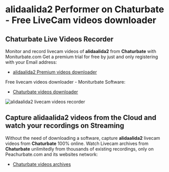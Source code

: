 # alidaalida2 Performer on Chaturbate - Free LiveCam videos downloader

## Chaturbate Live Videos Recorder

Monitor and record livecam videos of **alidaalida2** from **Chaturbate** with Moniturbate.com
Get a premium trial for free by just and only registering with your Email address:
* [alidaalida2 Premium videos downloader](https://moniturbate.com/request-demo-licence-key.html)

Free livecam videos downloader - Moniturbate Software:
* [Chaturbate videos downloader](https://moniturbate.com/moniturbate-download-software.html)

![alidaalida2 livecam videos recorder](https://peachurnet.com/templates/moniturbate-software.png)


## Capture alidaalida2 videos from the Cloud and watch your recordings on Streaming

Without the need of downloading a software, capture **alidaalida2** livecam videos from **Chaturbate** 100% online.
Watch Livecam archives from **Chaturbate** unlimitedly from thousands of existing recordings, only on Peachurbate.com and its websites network:
* [Chaturbate videos archives](https://peachurnet.com/)